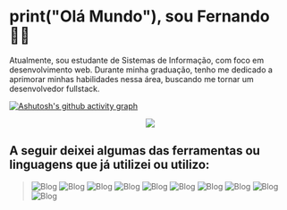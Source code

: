 
# print("Olá Mundo"), sou Fernando 👋🏼

  

Atualmente, sou estudante de Sistemas de Informação, com foco em desenvolvimento web. Durante minha graduação, tenho me dedicado a aprimorar minhas habilidades nessa área, buscando me tornar um desenvolvedor fullstack.

[![Ashutosh's github activity graph](https://github-readme-activity-graph.vercel.app/graph?username=techcomkathia&theme=dracula&custom_title=Minhas%20Contribuições%20Recentes)](https://github.com/ashutosh00710/github-readme-activity-graph)
<p align="center">
  <img src="https://github-profile-trophy.vercel.app/?username=techcomkathia&theme=dracula&row=2&no-bg=true&column=3&margin-w=15&margin-h=15" />
</p>


## A seguir deixei algumas das ferramentas ou linguagens que já utilizei ou utilizo:

  

  >![Blog](https://img.shields.io/badge/MySQL-005C84?style=for-the-badge&logo=mysql&logoColor=white) ![Blog](https://img.shields.io/badge/Spring-6DB33F?style=for-the-badge&logo=spring&logoColor=white) ![Blog](https://img.shields.io/badge/React-20232A?style=for-the-badge&logo=react&logoColor=61DAFB) ![Blog](https://img.shields.io/badge/React_Native-20232A?style=for-the-badge&logo=react&logoColor=61DAFB) ![Blog]( https://img.shields.io/badge/CSS-239120?&style=for-the-badge&logo=css3&logoColor=white) 
![Blog](https://img.shields.io/badge/Node.js-43853D?style=for-the-badge&logo=node.js&logoColor=white) ![Blog](https://img.shields.io/badge/JavaScript-323330?style=for-the-badge&logo=javascript&logoColor=F7DF1E) ![Blog](https://img.shields.io/badge/Java-ED8B00?style=for-the-badge&logo=openjdk&logoColor=white) ![Blog](https://img.shields.io/badge/HTML-239120?style=for-the-badge&logo=html5&logoColor=white) ![Blog]( https://img.shields.io/badge/C-00599C?style=for-the-badge&logo=c&logoColor=white)
